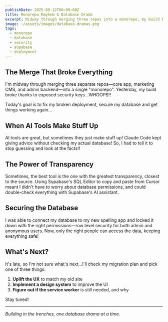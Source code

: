 ```yaml
---
publishDate: 2025-09-12T00:00:00Z
title: Monorepo Mayhem & Database Drama
excerpt: Midway through merging three repos into a monorepo, my build broke due to exposed security keys. Here's how I fixed my deployment and secured my database.
image: ~/assets/images/database-dramas.png
tags:
  - monorepo
  - database
  - security
  - supabase
  - deployment
---
```


## The Merge That Broke Everything

I'm midway through merging three separate repos—core app, marketing CMS, and admin backend—into a single "monorepo". Yesterday, my build broke thanks to exposed security keys...WHOOPS!!

Today's goal is to fix my broken deployment, secure my database and get things working again...

## When AI Tools Make Stuff Up

AI tools are great, but sometimes they just make stuff up! Claude Code kept giving advice without checking my actual database! So, I had to tell it to stop guessing and look at the facts!!

## The Power of Transparency

Sometimes, the best tool is the one with the greatest transparency, closest to the source. Using Supabase's SQL Editor to copy and paste from Cursor meant I didn't have to worry about database permissions, and could double-check everything with Supabase's AI assistant.

## Securing the Database

I was able to connect my database to my new spelling app and locked it down with the right permissions—row level security for both admin and anonymous users. Now, only the right people can access the data, keeping everything safe!

## What's Next?

It's late, so I'm not sure what's next...I'll check my migration plan and pick one of three things:

1. **Uplift the UX** to match my old site
2. **Implement a design system** to improve the UI  
3. **Figure out if the service worker** is still needed, and why

Stay tuned!

---

*Building in the trenches, one database drama at a time.*